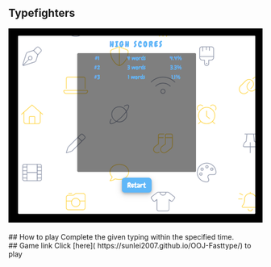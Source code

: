 ##  Typefighters
<div align="center" ><img order-radius="100px" src="https://github.com/sunlei2007/OOJ-Fasttype/blob/main/assets/img/game.png"/></div>
<br>
##  How to play
Complete the given typing within the specified time.
<br>
##  Game link
Click [here]( https://sunlei2007.github.io/OOJ-Fasttype/) to play  